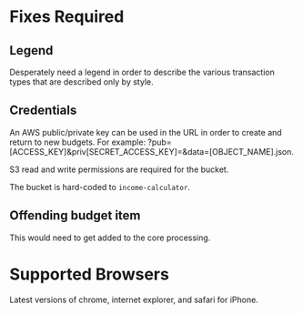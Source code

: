 # Fixes Required

## Legend
Desperately need a legend in order to describe the various transaction types that are described only by style.

## Credentials
An AWS public/private key can be used in the URL in order to create and return to new budgets. For example: ?pub=[ACCESS_KEY]&priv[SECRET_ACCESS_KEY]=&data=[OBJECT_NAME].json.

S3 read and write permissions are required for the bucket.

The bucket is hard-coded to `income-calculator`.

## Offending budget item
This would need to get added to the core processing.

# Supported Browsers

Latest versions of chrome, internet explorer, and safari for iPhone.
